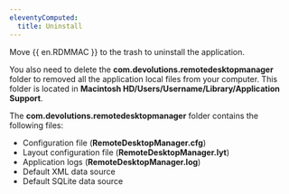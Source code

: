 ```yaml
---
eleventyComputed:
  title: Uninstall
---
```

Move {{ en.RDMMAC }} to the trash to uninstall the application.  

You also need to delete the **com.devolutions.remotedesktopmanager** folder to removed all the application local files from your computer. This folder is located in **Macintosh HD/Users/Username/Library/Application Support**.  

The **com.devolutions.remotedesktopmanager** folder contains the following files:  

* Configuration file (**RemoteDesktopManager.cfg**) 
* Layout configuration file (**RemoteDesktopManager.lyt**) 
* Application logs (**RemoteDesktopManager.log**) 
* Default XML data source 
* Default SQLite data source 

